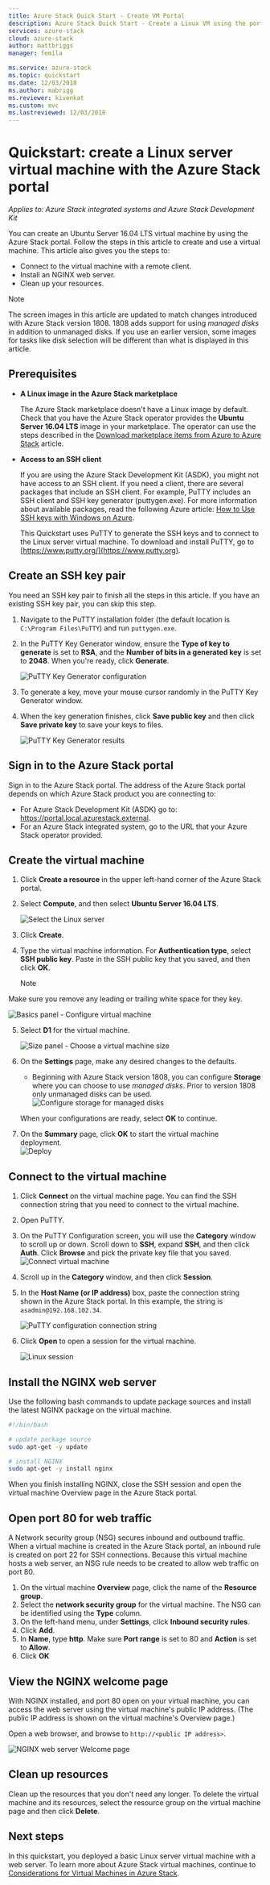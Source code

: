 ```yaml
---
title: Azure Stack Quick Start - Create VM Portal
description: Azure Stack Quick Start - Create a Linux VM using the portal
services: azure-stack
cloud: azure-stack
author: mattbriggs
manager: femila

ms.service: azure-stack
ms.topic: quickstart
ms.date: 12/03/2018
ms.author: mabrigg
ms.reviewer: kivenkat
ms.custom: mvc
ms.lastreviewed: 12/03/2018
---
```


# Quickstart: create a Linux server virtual machine with the Azure Stack portal

*Applies to: Azure Stack integrated systems and Azure Stack Development Kit*

You can create an Ubuntu Server 16.04 LTS virtual machine by using the Azure Stack portal. Follow the steps in this article to create and use a virtual machine. This article also gives you the steps to:

* Connect to the virtual machine with a remote client.
* Install an NGINX web server.
* Clean up your resources.

> [!NOTE]  
> The screen images in this article are updated to match changes introduced with Azure Stack version 1808. 1808 adds support for using *managed disks* in addition to unmanaged disks. If you use an earlier version, some images for tasks like disk selection will be different than what is displayed in this article.  


## Prerequisites

* **A Linux image in the Azure Stack marketplace**

   The Azure Stack marketplace doesn't have a Linux image by default. Check that you have the Azure Stack operator provides the **Ubuntu Server 16.04 LTS** image in your marketplace. The operator can use the steps described in the [Download marketplace items from Azure to Azure Stack](../azure-stack-download-azure-marketplace-item.md) article.

* **Access to an SSH client**

   If you are using the Azure Stack Development Kit (ASDK), you might not have access to an SSH client. If you need a client, there are several packages that include an SSH client. For example, PuTTY includes an SSH client and SSH key generator (puttygen.exe). For more information about available packages,  read the following Azure article: [How to Use SSH keys with Windows on Azure](https://docs.microsoft.com/azure/virtual-machines/linux/ssh-from-windows#windows-packages-and-ssh-clients).

   This Quickstart uses PuTTY to generate the SSH keys and to connect to the Linux server virtual machine. To download and install PuTTY, go to [https://www.putty.org/](https://www.putty.org).

## Create an SSH key pair

You need an SSH key pair to finish all the steps in this article. If you have an existing SSH key pair, you can skip this step.

1. Navigate to the PuTTY installation folder (the default location is ```C:\Program Files\PuTTY```) and run ```puttygen.exe```.
2. In the PuTTY Key Generator window, ensure the **Type of key to generate** is set to **RSA**, and the **Number of bits in a generated key** is set to **2048**. When you're ready, click **Generate**.

   ![PuTTY Key Generator configuration](media/azure-stack-quick-linux-portal/Putty01.PNG)

3. To generate a key, move your mouse cursor randomly in the PuTTY Key Generator window.
4. When the key generation finishes, click **Save public key** and then click **Save private key** to save your keys to files.

   ![PuTTY Key Generator results](media/azure-stack-quick-linux-portal/Putty02.PNG)

## Sign in to the Azure Stack portal

Sign in to the Azure Stack portal. The address of the Azure Stack portal depends on which Azure Stack product you are connecting to:

* For Azure Stack Development Kit (ASDK) go to: https://portal.local.azurestack.external.
* For an Azure Stack integrated system, go to the URL that your Azure Stack operator provided.

## Create the virtual machine

1. Click **Create a resource** in the upper left-hand corner of the Azure Stack portal.

2. Select **Compute**, and then select **Ubuntu Server 16.04 LTS**.
   
   ![Select the Linux server](media/azure-stack-quick-linux-portal/select.png)
1. Click **Create**.

4. Type the virtual machine information. For **Authentication type**, select **SSH public key**. Paste in the SSH public key that you saved, and then click **OK**.

   >[!NOTE]
 Make sure you remove any leading or trailing white space for they key.

   ![Basics panel - Configure virtual machine](media/azure-stack-quick-linux-portal/linux-01.PNG)

5. Select **D1** for the virtual machine.

   ![Size panel - Choose a virtual machine size](media/azure-stack-quick-linux-portal/linux-02.PNG)

6. On the **Settings** page, make any desired changes to the defaults.
   
    - Beginning with Azure Stack version 1808, you can configure **Storage** where you can choose to use *managed disks*. Prior to version 1808 only unmanaged disks can be used.    
      ![Configure storage for managed disks](media/azure-stack-quick-linux-portal/linux-03.PNG)
    
    When your configurations are ready, select **OK** to continue.

7. On the **Summary** page, click **OK** to start the virtual machine deployment.  
   ![Deploy](media/azure-stack-quick-linux-portal/deploy.png)

## Connect to the virtual machine

1. Click **Connect** on the virtual machine page. You can find the SSH connection string that you need to connect to the virtual machine. 

2. Open PuTTY.

3. On the PuTTY Configuration screen, you will use the **Category** window to scroll up or down. Scroll down to **SSH**, expand **SSH**, and then click **Auth**. Click **Browse** and pick the private key file that you saved.
   ![Connect virtual machine](media/azure-stack-quick-linux-portal/putty03.PNG)

4. Scroll up in the **Category** window, and then click **Session**.
5. In the **Host Name (or IP address)** box, paste the connection string shown in the Azure Stack portal. In this example, the string is ```asadmin@192.168.102.34```.

   ![PuTTY configuration connection string](media/azure-stack-quick-linux-portal/Putty04.PNG)

6. Click **Open** to open a session for the virtual machine.

   ![Linux session](media/azure-stack-quick-linux-portal/Putty05.PNG)

## Install the NGINX web server

Use the following bash commands to update package sources and install the latest NGINX package on the virtual machine.

```bash
#!/bin/bash

# update package source
sudo apt-get -y update

# install NGINX
sudo apt-get -y install nginx
```

When you finish installing NGINX, close the SSH session and open the virtual machine Overview page in the Azure Stack portal.

## Open port 80 for web traffic

A Network security group (NSG) secures inbound and outbound traffic. When a virtual machine is created in the Azure Stack portal, an inbound rule is created on port 22 for SSH connections. Because this virtual machine hosts a web server, an NSG rule needs to be created to allow web traffic on port 80.

1. On the virtual machine **Overview** page, click the name of the **Resource group**.
2. Select the **network security group** for the virtual machine. The NSG can be identified using the **Type** column.
3. On the left-hand menu, under **Settings**, click **Inbound security rules**.
4. Click **Add**.
5. In **Name**, type **http**. Make sure **Port range** is set to 80 and **Action** is set to **Allow**.
6. Click **OK**

## View the NGINX welcome page

With NGINX installed, and port 80 open on your virtual machine, you can access the web server using the virtual machine's public IP address. (The public IP address is shown on the virtual machine's Overview page.)

Open a web browser, and browse to ```http://<public IP address>```.

![NGINX web server Welcome page](media/azure-stack-quick-linux-portal/linux-05.PNG)

## Clean up resources

Clean up the resources that you don't need any longer. To delete the virtual machine and its resources, select the resource group on the virtual machine page and then click **Delete**.

## Next steps

In this quickstart, you deployed a basic Linux server virtual machine with a web server. To learn more about Azure Stack virtual machines, continue to [Considerations for Virtual Machines in Azure Stack](azure-stack-vm-considerations.md).
